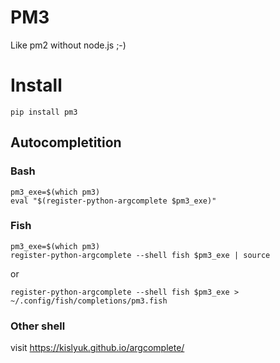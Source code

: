 # PM3
Like pm2 without node.js ;-)

# Install
`pip install pm3`

## Autocompletition
### Bash
```
pm3_exe=$(which pm3)
eval "$(register-python-argcomplete $pm3_exe)"
```

### Fish
```
pm3_exe=$(which pm3)
register-python-argcomplete --shell fish $pm3_exe | source
```
or
```
register-python-argcomplete --shell fish $pm3_exe > ~/.config/fish/completions/pm3.fish
```

### Other shell
visit https://kislyuk.github.io/argcomplete/